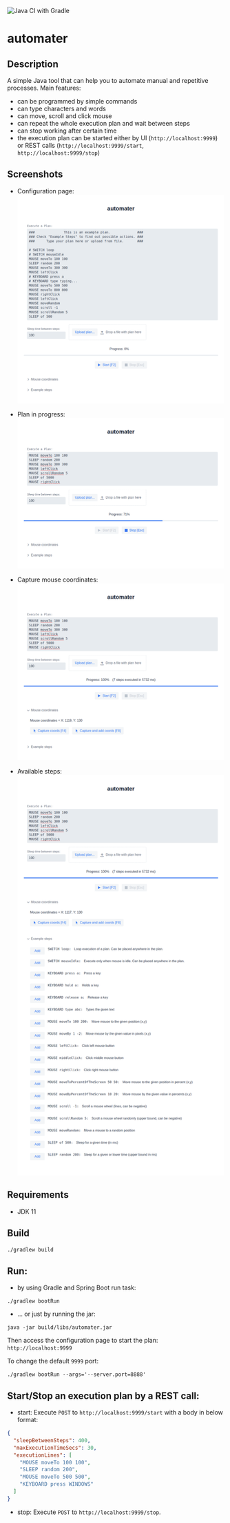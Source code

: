 ![Java CI with Gradle](https://github.com/dawidkotarba/automater/workflows/Java%20CI%20with%20Gradle/badge.svg)

# automater

## Description

A simple Java tool that can help you to automate manual and repetitive processes. Main features:

- can be programmed by simple commands
- can type characters and words
- can move, scroll and click mouse
- can repeat the whole execution plan and wait between steps
- can stop working after certain time
- the execution plan can be started either by UI (`http://localhost:9999`) or REST
  calls (`http://localhost:9999/start`, `http://localhost:9999/stop`)

## Screenshots

- Configuration page:
  ![Configuration page](doc/screenshots/main.png)

- Plan in progress:
  ![Progress](doc/screenshots/progress.png)

- Capture mouse coordinates:
  ![Mouse coordinates](doc/screenshots/coords.png)

- Available steps:
  ![Available steps](doc/screenshots/steps.png)

## Requirements

- JDK 11

## Build

```shell
./gradlew build
```

## Run:

- by using Gradle and Spring Boot run task:
```shell
./gradlew bootRun
```
- ... or just by running the jar:
```shell
java -jar build/libs/automater.jar
```

Then access the configuration page to start the plan: `http://localhost:9999`

To change the default `9999` port:

```shell
./gradlew bootRun --args='--server.port=8888'
```

## Start/Stop an execution plan by a REST call:

- start:
  Execute `POST` to `http://localhost:9999/start` with a body in below format:

```json
{
  "sleepBetweenSteps": 400,
  "maxExecutionTimeSecs": 30,
  "executionLines": [
    "MOUSE moveTo 100 100",
    "SLEEP random 200",
    "MOUSE moveTo 500 500",
    "KEYBOARD press WINDOWS"
  ]
}
```

- stop:
  Execute `POST` to `http://localhost:9999/stop`.
